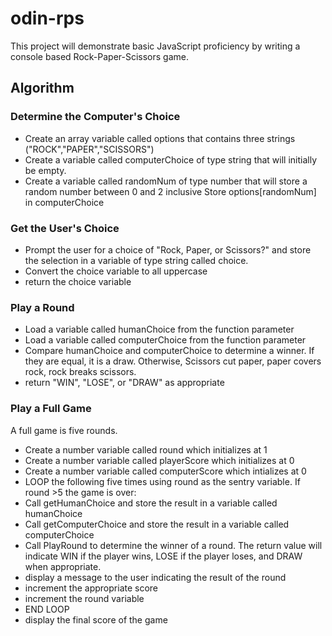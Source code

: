 # odin-rps
This project will demonstrate basic JavaScript proficiency by writing a console based Rock-Paper-Scissors game.

## Algorithm
### Determine the Computer's Choice
- Create an array variable called options that contains three strings ("ROCK","PAPER","SCISSORS")
- Create a variable called computerChoice of type string that will initially be empty.
- Create a variable called randomNum of type number that will store a random number between 0 and 2 inclusive
Store options[randomNum] in computerChoice

### Get the User's Choice
- Prompt the user for a choice of "Rock, Paper, or Scissors?" and store the selection in a variable of type string called choice.
- Convert the choice variable to all uppercase
- return the choice variable

### Play a Round
- Load a variable called humanChoice from the function parameter
- Load a variable called computerChoice from the function parameter
- Compare humanChoice and computerChoice to determine a winner.  If they are equal, it is a draw.  Otherwise, Scissors cut paper, paper covers rock, rock breaks scissors.
- return "WIN", "LOSE", or "DRAW" as appropriate

### Play a Full Game
A full game is five rounds.
- Create a number variable called round which initializes at 1
- Create a number variable called playerScore which initializes at 0
- Create a number variable called computerScore which intializes at 0
- LOOP the following five times using round as the sentry variable.  If round >5 the game is over:
- Call getHumanChoice and store the result in a variable called humanChoice
- Call getComputerChoice and store the result in a variable called computerChoice
- Call PlayRound to determine the winner of a round.  The return value will indicate WIN if the player wins, LOSE if the player loses, and DRAW when appropriate.
- display a message to the user indicating the result of the round
- increment the appropriate score
- increment the round variable
- END LOOP
- display the final score of the game